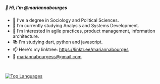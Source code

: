 ##### 👋 Hi, I’m @mariannabourges
 - 👀 I’ve a degree in Sociology and Political Sciences.
 - 🌱 I’m currently studying Analysis and Systems Development.
 - 💞️ I’m interested in agile practices, product management, information architecture. 
 - 📚 I'm studying dart, python and javascript.
 - 📫 Here's my linktree: https://linktr.ee/mariannabourges
 - 📩 mariannabourgess@gmail.com

<br>

[![Top Languages](https://github-readme-stats.vercel.app/api/top-langs/?username=mariannabourges&layout=compact)](https://github.com/mariannabourges/github-readme-stats)


